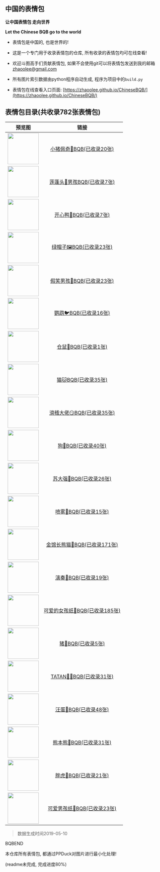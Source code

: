 ## 中国的表情包


**让中国表情包 走向世界**

**Let the Chinese BQB go to the world**

- 表情包是中国的, 也是世界的!

- 这是一个专门用于收录表情包的仓库, 所有收录的表情包均可在线查看! 

- 欢迎斗图高手们贡献表情包, 如果不会使用git可以将表情包发送到我的邮箱 zhaoolee@gmail.com

- 所有图片索引数据由python程序自动生成, 程序为项目中的`build.py`

- 表情包在线查看入口页面: [https://zhaoolee.github.io/ChineseBQB/](https://zhaoolee.github.io/ChineseBQB/)




## 表情包目录(共收录782张表情包)

| 预览图 | 链接 | 
 | :---: | :---: | 
| <img height='100px' src='https://raw.githubusercontent.com/zhaoolee/ChineseBQB/master/小猪佩奇👑BQB/0.gif' /> | [小猪佩奇👑BQB(已收录20张)](https://zhaoolee.github.io/ChineseBQB/小猪佩奇👑BQB/) |
| <img height='100px' src='https://raw.githubusercontent.com/zhaoolee/ChineseBQB/master/莲蓬头👲男孩BQB/0.gif' /> | [莲蓬头👲男孩BQB(已收录7张)](https://zhaoolee.github.io/ChineseBQB/莲蓬头👲男孩BQB/) |
| <img height='100px' src='https://raw.githubusercontent.com/zhaoolee/ChineseBQB/master/开心鸭🐥BQB/2018-7-17-10.gif' /> | [开心鸭🐥BQB(已收录7张)](https://zhaoolee.github.io/ChineseBQB/开心鸭🐥BQB/) |
| <img height='100px' src='https://raw.githubusercontent.com/zhaoolee/ChineseBQB/master/绿帽子🖼BQB/绿帽子1.gif' /> | [绿帽子🖼BQB(已收录23张)](https://zhaoolee.github.io/ChineseBQB/绿帽子🖼BQB/) |
| <img height='100px' src='https://raw.githubusercontent.com/zhaoolee/ChineseBQB/master/假笑男孩👦BQB/0.jpg' /> | [假笑男孩👦BQB(已收录23张)](https://zhaoolee.github.io/ChineseBQB/假笑男孩👦BQB/) |
| <img height='100px' src='https://raw.githubusercontent.com/zhaoolee/ChineseBQB/master/鹦鹉🐦BQB/0.gif' /> | [鹦鹉🐦BQB(已收录16张)](https://zhaoolee.github.io/ChineseBQB/鹦鹉🐦BQB/) |
| <img height='100px' src='https://raw.githubusercontent.com/zhaoolee/ChineseBQB/master/仓鼠🐹BQB/0.gif' /> | [仓鼠🐹BQB(已收录1张)](https://zhaoolee.github.io/ChineseBQB/仓鼠🐹BQB/) |
| <img height='100px' src='https://raw.githubusercontent.com/zhaoolee/ChineseBQB/master/猫🐱BQB/0.gif' /> | [猫🐱BQB(已收录35张)](https://zhaoolee.github.io/ChineseBQB/猫🐱BQB/) |
| <img height='100px' src='https://raw.githubusercontent.com/zhaoolee/ChineseBQB/master/滑稽大佬😏BQB/0.gif' /> | [滑稽大佬😏BQB(已收录35张)](https://zhaoolee.github.io/ChineseBQB/滑稽大佬😏BQB/) |
| <img height='100px' src='https://raw.githubusercontent.com/zhaoolee/ChineseBQB/master/狗🐶BQB/0.gif' /> | [狗🐶BQB(已收录40张)](https://zhaoolee.github.io/ChineseBQB/狗🐶BQB/) |
| <img height='100px' src='https://raw.githubusercontent.com/zhaoolee/ChineseBQB/master/苏大强👴BQB/0.gif' /> | [苏大强👴BQB(已收录26张)](https://zhaoolee.github.io/ChineseBQB/苏大强👴BQB/) |
| <img height='100px' src='https://raw.githubusercontent.com/zhaoolee/ChineseBQB/master/喷雾🚿BQB/0.gif' /> | [喷雾🚿BQB(已收录15张)](https://zhaoolee.github.io/ChineseBQB/喷雾🚿BQB/) |
| <img height='100px' src='https://raw.githubusercontent.com/zhaoolee/ChineseBQB/master/金馆长熊猫🐼BQB/0.gif' /> | [金馆长熊猫🐼BQB(已收录171张)](https://zhaoolee.github.io/ChineseBQB/金馆长熊猫🐼BQB/) |
| <img height='100px' src='https://raw.githubusercontent.com/zhaoolee/ChineseBQB/master/演奏🎻BQB/演奏表情包1.gif' /> | [演奏🎻BQB(已收录19张)](https://zhaoolee.github.io/ChineseBQB/演奏🎻BQB/) |
| <img height='100px' src='https://raw.githubusercontent.com/zhaoolee/ChineseBQB/master/可爱的女孩纸👧BQB/0.gif' /> | [可爱的女孩纸👧BQB(已收录185张)](https://zhaoolee.github.io/ChineseBQB/可爱的女孩纸👧BQB/) |
| <img height='100px' src='https://raw.githubusercontent.com/zhaoolee/ChineseBQB/master/猪🐖BQB/0.gif' /> | [猪🐖BQB(已收录5张)](https://zhaoolee.github.io/ChineseBQB/猪🐖BQB/) |
| <img height='100px' src='https://raw.githubusercontent.com/zhaoolee/ChineseBQB/master/TATAN🤷‍♂️BQB/0.gif' /> | [TATAN🤷‍♂️BQB(已收录31张)](https://zhaoolee.github.io/ChineseBQB/TATAN🤷‍♂️BQB/) |
| <img height='100px' src='https://raw.githubusercontent.com/zhaoolee/ChineseBQB/master/汪蛋🥚BQB/0.gif' /> | [汪蛋🥚BQB(已收录48张)](https://zhaoolee.github.io/ChineseBQB/汪蛋🥚BQB/) |
| <img height='100px' src='https://raw.githubusercontent.com/zhaoolee/ChineseBQB/master/熊本熊🐻BQB/0.gif' /> | [熊本熊🐻BQB(已收录31张)](https://zhaoolee.github.io/ChineseBQB/熊本熊🐻BQB/) |
| <img height='100px' src='https://raw.githubusercontent.com/zhaoolee/ChineseBQB/master/胖虎🐯BQB/0.gif' /> | [胖虎🐯BQB(已收录21张)](https://zhaoolee.github.io/ChineseBQB/胖虎🐯BQB/) |
| <img height='100px' src='https://raw.githubusercontent.com/zhaoolee/ChineseBQB/master/可爱男孩纸👶BQB/0.gif' /> | [可爱男孩纸👶BQB(已收录23张)](https://zhaoolee.github.io/ChineseBQB/可爱男孩纸👶BQB/) |



 > 数据生成时间2019-05-10

BQBEND


本仓库所有表情包, 都通过PPDuck对图片进行最小化处理!

(readme未完成, 完成进度80%)


